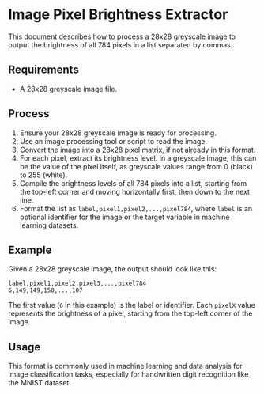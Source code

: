 
# Image Pixel Brightness Extractor

This document describes how to process a 28x28 greyscale image to output the brightness of all 784 pixels in a list separated by commas.

## Requirements

- A 28x28 greyscale image file.

## Process

1. Ensure your 28x28 greyscale image is ready for processing.
2. Use an image processing tool or script to read the image.
3. Convert the image into a 28x28 pixel matrix, if not already in this format.
4. For each pixel, extract its brightness level. In a greyscale image, this can be the value of the pixel itself, as greyscale values range from 0 (black) to 255 (white).
5. Compile the brightness levels of all 784 pixels into a list, starting from the top-left corner and moving horizontally first, then down to the next line.
6. Format the list as `label,pixel1,pixel2,...,pixel784`, where `label` is an optional identifier for the image or the target variable in machine learning datasets.

## Example

Given a 28x28 greyscale image, the output should look like this:

```
label,pixel1,pixel2,pixel3,...,pixel784
6,149,149,150,...,107
```

The first value (`6` in this example) is the label or identifier. Each `pixelX` value represents the brightness of a pixel, starting from the top-left corner of the image.

## Usage

This format is commonly used in machine learning and data analysis for image classification tasks, especially for handwritten digit recognition like the MNIST dataset.
